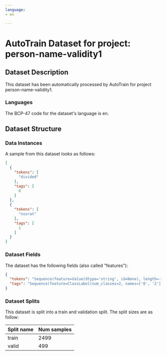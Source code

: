 ```yaml
---
language:
- en

---
```

# AutoTrain Dataset for project: person-name-validity1

## Dataset Description

This dataset has been automatically processed by AutoTrain for project person-name-validity1.

### Languages

The BCP-47 code for the dataset's language is en.

## Dataset Structure

### Data Instances

A sample from this dataset looks as follows:

```json
[
  {
    "tokens": [
      "divided"
    ],
    "tags": [
      0
    ]
  },
  {
    "tokens": [
      "nusrat"
    ],
    "tags": [
      1
    ]
  }
]
```

### Dataset Fields

The dataset has the following fields (also called "features"):

```json
{
  "tokens": "Sequence(feature=Value(dtype='string', id=None), length=-1, id=None)",
  "tags": "Sequence(feature=ClassLabel(num_classes=2, names=['0', '2'], id=None), length=-1, id=None)"
}
```

### Dataset Splits

This dataset is split into a train and validation split. The split sizes are as follow:

| Split name   | Num samples         |
| ------------ | ------------------- |
| train        | 2499 |
| valid        | 499 |
